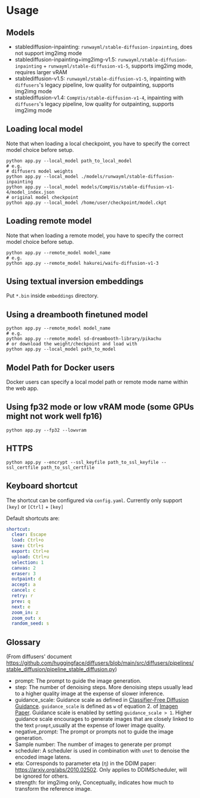 # Usage

## Models

- stablediffusion-inpainting: `runwayml/stable-diffusion-inpainting`, does not support img2img mode
- stablediffusion-inpainting+img2img-v1.5: `runwayml/stable-diffusion-inpainting` + `runwayml/stable-diffusion-v1-5`, supports img2img mode, requires larger vRAM
- stablediffusion-v1.5: `runwayml/stable-diffusion-v1-5`, inpainting with `diffusers`'s legacy pipeline, low quality for outpainting, supports img2img mode
- stablediffusion-v1.4: `CompVis/stable-diffusion-v1-4`, inpainting with `diffusers`'s legacy pipeline, low quality for outpainting, supports img2img mode

## Loading local model

Note that when loading a local checkpoint, you have to specify the correct model choice before setup. 
```shell
python app.py --local_model path_to_local_model
# e.g. 
# diffusers model weights
python app.py --local_model ./models/runwayml/stable-diffusion-inpainting
python app.py --local_model models/CompVis/stable-diffusion-v1-4/model_index.json
# original model checkpoint
python app.py --local_model /home/user/checkpoint/model.ckpt
```

## Loading remote model

Note that when loading a remote model, you have to specify the correct model choice before setup. 
```shell
python app.py --remote_model model_name
# e.g. 
python app.py --remote_model hakurei/waifu-diffusion-v1-3
```

## Using textual inversion embeddings 

Put `*.bin` inside `embeddings` directory. 

## Using a dreambooth finetuned model

```
python app.py --remote_model model_name
# e.g.
python app.py --remote_model sd-dreambooth-library/pikachu
# or download the weight/checkpoint and load with
python app.py --local_model path_to_model
```

## Model Path for Docker users

Docker users can specify a local model path or remote mode name within the web app. 

## Using fp32 mode or low vRAM mode (some GPUs might not work well fp16)

```shell
python app.py --fp32 --lowvram
```

## HTTPS

```shell
python app.py --encrypt --ssl_keyfile path_to_ssl_keyfile --ssl_certfile path_to_ssl_certfile
```

## Keyboard shortcut

The shortcut can be configured via `config.yaml`. Currently only support `[key]` or `[Ctrl]` + `[key]`

Default shortcuts are: 

```yaml
shortcut:
  clear: Escape
  load: Ctrl+o
  save: Ctrl+s
  export: Ctrl+e
  upload: Ctrl+u
  selection: 1
  canvas: 2
  eraser: 3
  outpaint: d
  accept: a
  cancel: c
  retry: r
  prev: q
  next: e
  zoom_in: z
  zoom_out: x
  random_seed: s
```

## Glossary

(From diffusers' document https://github.com/huggingface/diffusers/blob/main/src/diffusers/pipelines/stable_diffusion/pipeline_stable_diffusion.py)
- prompt: The prompt to guide the image generation.
- step: The number of denoising steps. More denoising steps usually lead to a higher quality image at the expense of slower inference. 
- guidance_scale: Guidance scale as defined in [Classifier-Free Diffusion Guidance](https://arxiv.org/abs/2207.12598). `guidance_scale` is defined as `w` of equation 2. of [Imagen Paper](https://arxiv.org/pdf/2205.11487.pdf). Guidance scale is enabled by setting `guidance_scale > 1`. Higher guidance scale encourages to generate images that are closely linked to the text `prompt`,usually at the expense of lower image quality.
- negative_prompt: The prompt or prompts not to guide the image generation.
- Sample number: The number of images to generate per prompt
- scheduler: A scheduler is used in combination with `unet` to denoise the encoded image latens.
- eta: Corresponds to parameter eta (η) in the DDIM paper: https://arxiv.org/abs/2010.02502. Only applies to DDIMScheduler, will be ignored for others.
- strength: for img2img only, Conceptually, indicates how much to transform the reference image.